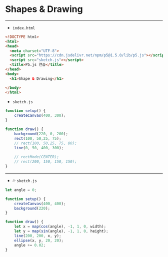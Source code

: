 # Shapes & Drawing

---

- `index.html`

```html
<!DOCTYPE html>
<html>
<head>
  <meta charset="UTF-8">
  <script src="https://cdn.jsdelivr.net/npm/p5@1.5.0/lib/p5.js"></script>
  <script src="sketch.js"></script>
  <title>P5.js 연습</title>
</head>
<body>
  <h1>Shape & Drawing</h1>

</body>
</html>
```


- `sketch.js`

```javascript
function setup() {
    createCanvas(400, 300);
}

function draw() {
    background(220, 0, 200);
    rect(100, 50,25, 75);
    // rect(100, 50,25, 75, 80);
    line(0, 50, 400, 300);
    
    // rectMode(CENTER);
    // rect(200, 150, 150, 150);
}
```

---



- :sweat_drops: `sketch.js`

```javascript
let angle = 0;

function setup() {
    createCanvas(400, 400);
    background(220);
}

function draw() {
    let x = map(cos(angle), -1, 1, 0, width);
    let y = map(sin(angle), -1, 1, 0, height);
    line(200, 200, x, y);
    ellipse(x, y, 20, 20);
    angle += 0.02;
}
```
